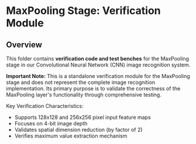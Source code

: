 # MaxPooling Stage: Verification Module

## Overview
This folder contains **verification code and test benches** for the MaxPooling stage in our Convolutional Neural Network (CNN) image recognition system.

**Important Note:** This is a standalone verification module for the MaxPooling stage and does not represent the complete image recognition implementation. Its primary purpose is to validate the correctness of the MaxPooling layer's functionality through comprehensive testing.

Key Verification Characteristics:
- Supports 128x128 and 256x256 pixel input feature maps
- Focuses on 4-bit image depth
- Validates spatial dimension reduction (by factor of 2)
- Verifies maximum value extraction mechanism
